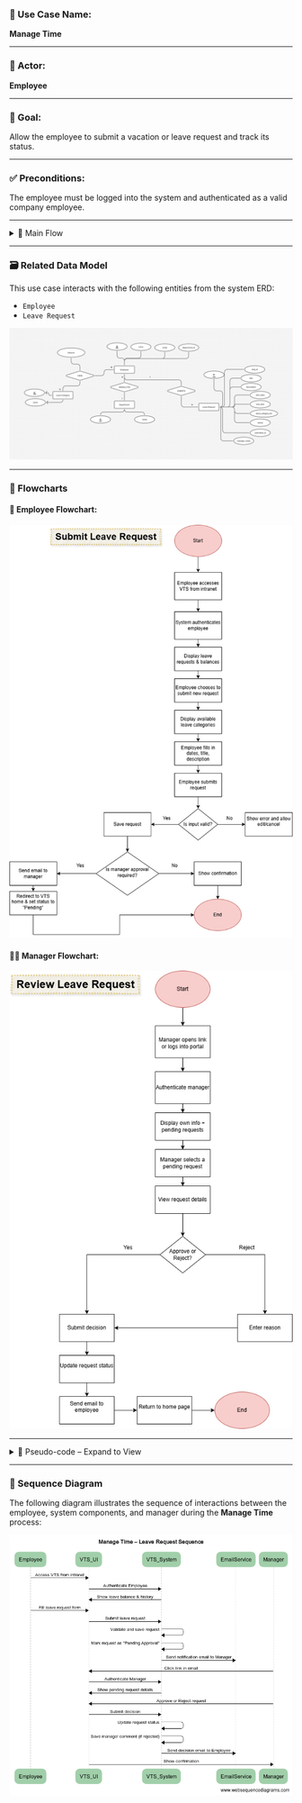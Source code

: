 ### 📝 Use Case Name: 
**Manage Time**

---

### 👤 Actor: 
**Employee**

---

### 🎯 Goal: 
Allow the employee to submit a vacation or leave request and track its status.

---

### ✅ Preconditions:
The employee must be logged into the system and authenticated as a valid company employee.

---

<details>
<summary>🔁 Main Flow</summary>

#### 🧑‍💼 Employee Actions:
1. The employee accesses the **VTS** via the intranet portal.
2. The system authenticates the user and displays:
   - Past leave requests (last 6 months)
   - Future requests (up to 18 months ahead)
   - Current leave balances
3. The employee chooses to create a new leave request.
4. The system displays available leave categories with a positive balance.
5. The employee:
   - Selects dates using a calendar
   - Specifies hours per day
   - Enters a short title and description
6. The employee submits the request.
7. The system validates the data:
   - If invalid → errors are shown and the employee can edit or cancel
   - If valid → request is saved
8. If approval is required, an email is sent to the manager.
9. The employee is redirected to the VTS homepage, and the request is marked as **Pending Approval**.

#### 👨‍💼 Manager Actions:
10. The manager opens the request via email link or logs in through the portal.
11. After authentication, the manager views:
    - Their own leave info
    - Pending approval requests from employees
12. The manager opens a request and reviews the details.
13. The manager approves or rejects the request:
    - Rejection requires a reason
14. The system updates the request status and notifies the employee by email.
15. The manager is returned to the VTS homepage and may:
    - Review more requests
    - Submit their own
    - Exit the system

</details>

---

### 🗃️ Related Data Model

This use case interacts with the following entities from the system ERD:

- `Employee`
- `Leave Request`

![ERD Overview](../../models/erd.jpg)

---

### 🧭 Flowcharts

#### 👤 Employee Flowchart:
![Employee Submit Request](./SubmitRequest-emp.jpg)

#### 👨‍💼 Manager Flowchart:
![Manager Submit Request](./SubmitRequest-manager.jpg)

---

<details>
<summary>🧠 Pseudo-code – Expand to View</summary>

### 🧑‍💼 EMPLOYEE SECTION

```pseudo
FUNCTION accessVTS(employeeId)
    IF NOT isLoggedIn(employeeId) THEN
        DISPLAY "You must log in to continue."
        RETURN
    ENDIF

    showEmployeeLeaveHistory(employeeId)
    showAvailableLeaveBalance(employeeId)

    CHOICE = prompt("Do you want to create a new leave request?")
    IF CHOICE == "Yes" THEN
        CALL submitLeaveRequest(employeeId)
    ENDIF
END FUNCTION
```
```pseudo
FUNCTION submitLeaveRequest(employeeId)
    leaveType = prompt("Select leave type")
    
    IF NOT hasPositiveBalance(employeeId, leaveType) THEN
        DISPLAY "No balance for selected leave type"
        RETURN
    ENDIF

    startDate = prompt("Enter start date")
    endDate = prompt("Enter end date")
    title = prompt("Enter title")
    description = prompt("Enter description")

    IF NOT isValidDates(startDate, endDate) THEN
        DISPLAY "Invalid date range"
        RETURN
    ENDIF

    requestId = createLeaveRequest(
        employeeId, leaveType, startDate, endDate,title, description
    )

    IF leaveTypeRequiresApproval(leaveType) THEN
        sendApprovalEmailToManager(employeeId, requestId)
        updateRequestStatus(requestId, "Pending Approval")
    ELSE
        updateRequestStatus(requestId, "Auto Approved")
    ENDIF

    DISPLAY "Leave request submitted successfully"
END FUNCTION
```

### 🧑‍💼 MANAGER SECTION
```pseudo
FUNCTION managerReviewsRequests(managerId)
    IF NOT isLoggedIn(managerId) THEN
        DISPLAY "You must log in as a manager."
        RETURN
    ENDIF

    pendingRequests = getPendingRequestsForManager(managerId)
    
    FOR request IN pendingRequests
        DISPLAY request.details
        decision = prompt("Approve or Reject?")

        IF decision == "Reject" THEN
            reason = prompt("Enter rejection reason")
            updateRequestStatus(request.id, "Rejected")
            storeManagerComment(request.id, reason)
        ELSE
            updateRequestStatus(request.id, "Approved")
        ENDIF

        notifyEmployee(request.employeeId, request.id)
    ENDFOR

    DISPLAY "All requests processed."
END FUNCTION
```

</details>

-----


### 🔄 Sequence Diagram

The following diagram illustrates the sequence of interactions between the employee, system components, and manager during the **Manage Time** process:

![Manage Time Sequence Diagram](./ManageTimeSequence.jpg)
